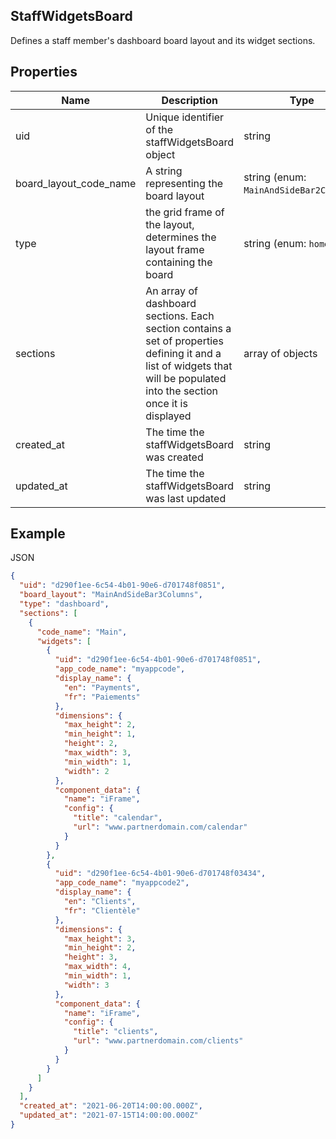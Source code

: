 ## StaffWidgetsBoard

Defines a staff member's dashboard board layout and its widget sections.

## Properties

| Name | Description | Type | Required |
| --- | --- | --- | --- |
| uid | Unique identifier of the staffWidgetsBoard object | string |  |
| board_layout_code_name | A string representing the board layout | string (enum: `MainAndSideBar2Columns`) |  |
| type | the grid frame of the layout, determines the layout frame containing the board | string (enum: `home`) |  |
| sections | An array of dashboard sections. Each section contains a set of properties defining it and a list of widgets that will be populated into the section once it is displayed | array of objects |  |
| created_at | The time the staffWidgetsBoard was created | string |  |
| updated_at | The time the staffWidgetsBoard was last updated | string |  |

## Example

JSON

```json
{
  "uid": "d290f1ee-6c54-4b01-90e6-d701748f0851",
  "board_layout": "MainAndSideBar3Columns",
  "type": "dashboard",
  "sections": [
    {
      "code_name": "Main",
      "widgets": [
        {
          "uid": "d290f1ee-6c54-4b01-90e6-d701748f0851",
          "app_code_name": "myappcode",
          "display_name": {
            "en": "Payments",
            "fr": "Paiements"
          },
          "dimensions": {
            "max_height": 2,
            "min_height": 1,
            "height": 2,
            "max_width": 3,
            "min_width": 1,
            "width": 2
          },
          "component_data": {
            "name": "iFrame",
            "config": {
              "title": "calendar",
              "url": "www.partnerdomain.com/calendar"
            }
          }
        },
        {
          "uid": "d290f1ee-6c54-4b01-90e6-d701748f03434",
          "app_code_name": "myappcode2",
          "display_name": {
            "en": "Clients",
            "fr": "Clientèle"
          },
          "dimensions": {
            "max_height": 3,
            "min_height": 2,
            "height": 3,
            "max_width": 4,
            "min_width": 1,
            "width": 3
          },
          "component_data": {
            "name": "iFrame",
            "config": {
              "title": "clients",
              "url": "www.partnerdomain.com/clients"
            }
          }
        }
      ]
    }
  ],
  "created_at": "2021-06-20T14:00:00.000Z",
  "updated_at": "2021-07-15T14:00:00.000Z"
}
```